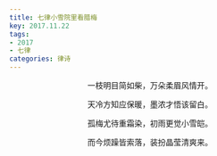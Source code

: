 ```yaml
---
title: 七律小雪院里看腊梅
key: 2017.11.22
tags: 
- 2017
- 七律
categories: 律诗
---
```


<p align="center">一枝明目简如柴，万朵柔眉风情开。
</p>
<p align="center">天冷方知应保暖，墨浓才悟该留白。
</p>
<p align="center">孤梅尤待重霜染，初雨更觉小雪皑。
</p>
<p align="center">而今烦躁皆索落，装扮晶莹清爽来。
</p>
